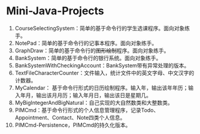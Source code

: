 # Mini-Java-Projects

1. CourseSelectingSystem：简单的基于命令行的学生选课程序。面向对象练手。
2. NotePad：简单的基于命令行的记事本程序。面向对象练手。
3. GraphDraw：简单的基于命令行的~~图形绘制~~程序。面向对象练手。
4. BankSystem：简单的基于命令行的银行系统。面向对象练手。
5. BankSystemWithCheckingAccount：BankSystem带有异常处理的版本。
6. TextFileCharacterCounter：文件输入，统计文件中的英文字母、中文汉字的计数器。
7. MyCalendar： 基于命令行形式的日历绘制程序。输入年，输出该年年历；输入年月，输出该月月历；输入年月日，输出该日是星期几。
8. MyBigIntegerAndBigNatural：自己实现的大自然数类和大整数类。
9. PIMCmd：基于命令行形式的个人信息管理程序，记录Todo、Appointment、Contact、Note四类个人信息。
10. PIMCmd-Persistence，PIMCmd的持久化版本。

